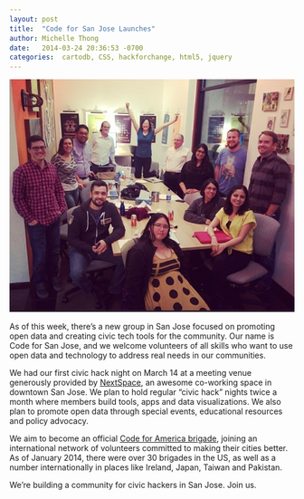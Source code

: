 ```yaml
---
layout: post
title:  "Code for San Jose Launches"
author: Michelle Thong
date:   2014-03-24 20:36:53 -0700
categories:  cartodb, CSS, hackforchange, html5, jquery
---
```

![hack night picture](/img/first_hack_night.png)  

As of this week, there’s a new group in San Jose focused on promoting open data and creating civic tech tools for the community. Our name is Code for San Jose, and we welcome volunteers of all skills who want to use open data and technology to address real needs in our communities.

We had our first civic hack night on March 14 at a meeting venue generously provided by [NextSpace](http://nextspace.us/nextspace-san-jose/), an awesome co-working space in downtown San Jose. We plan to hold regular “civic hack” nights twice a month where members build tools, apps and data visualizations. We also plan to promote open data through special events, educational resources and policy advocacy.

We aim to become an official [Code for America brigade](http://codeforamerica.org/brigade/), joining an international network of volunteers committed to making their cities better. As of January 2014, there were over 30 brigades in the US, as well as a number internationally in places like Ireland, Japan, Taiwan and Pakistan.

We’re building a community for civic hackers in San Jose. Join us.
